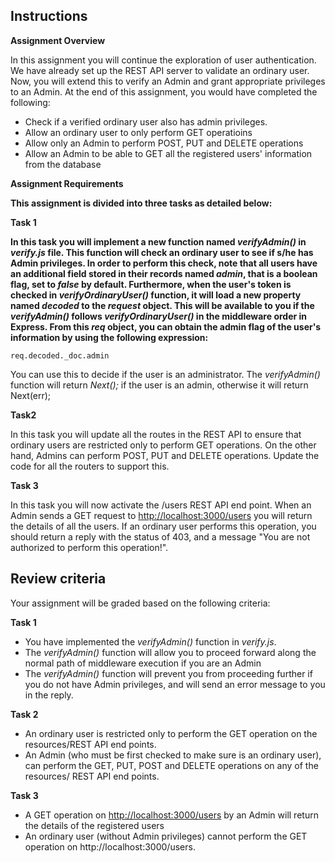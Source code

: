 ## Instructions

**Assignment Overview**

In this assignment you will continue the exploration of user authentication. We have already set up the REST API server to validate an ordinary user. Now, you will extend this to verify an Admin and grant appropriate privileges to an Admin. At the end of this assignment, you would have completed the following:

*   Check if a verified ordinary user also has admin privileges.
*   Allow an ordinary user to only perform GET operatioins
*   Allow only an Admin to perform POST, PUT and DELETE operations
*   Allow an Admin to be able to GET all the registered users' information from the database

**Assignment Requirements**

**This assignment is divided into three tasks as detailed below:**

**Task 1**

**In this task you will implement a new function named _verifyAdmin()_ in _verify.js_ file. This function will check an ordinary user to see if s/he has Admin privileges. In order to perform this check, note that all users have an additional field stored in their records named _admin_, that is a boolean flag, set to _false_ by default. Furthermore, when the user's token is checked in _verifyOrdinaryUser()_ function, it will load a new property named _decoded_ to the _request_ object. This will be available to you if the _verifyAdmin()_ follows _verifyOrdinaryUser()_ in the middleware order in Express. From this _req_ object, you can obtain the admin flag of the user's information by using the following expression:**

    req.decoded._doc.admin

You can use this to decide if the user is an administrator. The _verifyAdmin()_ function will return _Next();_ if the user is an admin, otherwise it will return Next(err);

**Task2**

In this task you will update all the routes in the REST API to ensure that ordinary users are restricted only to perform GET operations. On the other hand, Admins can perform POST, PUT and DELETE operations. Update the code for all the routers to support this.

**Task 3**

In this task you will now activate the /users REST API end point. When an Admin sends a GET request to [http://localhost:3000/users](http://localhost:3000/users) you will return the details of all the users. If an ordinary user performs this operation, you should return a reply with the status of 403, and a message "You are not authorized to perform this operation!".

## Review criteria

Your assignment will be graded based on the following criteria:

**Task 1**

*   You have implemented the _verifyAdmin()_ function in _verify.js_.
*   The _verifyAdmin()_ function will allow you to proceed forward along the normal path of middleware execution if you are an Admin
*   The _verifyAdmin()_ function will prevent you from proceeding further if you do not have Admin privileges, and will send an error message to you in the reply.

**Task 2**

*   An ordinary user is restricted only to perform the GET operation on the resources/REST API end points.
*   An Admin (who must be first checked to make sure is an ordinary user), can perform the GET, PUT, POST and DELETE operations on any of the resources/ REST API end points.

**Task 3**

*   A GET operation on [http://localhost:3000/users](http://localhost:3000/users) by an Admin will return the details of the registered users
*   An ordinary user (without Admin privileges) cannot perform the GET operation on http://localhost:3000/users.
